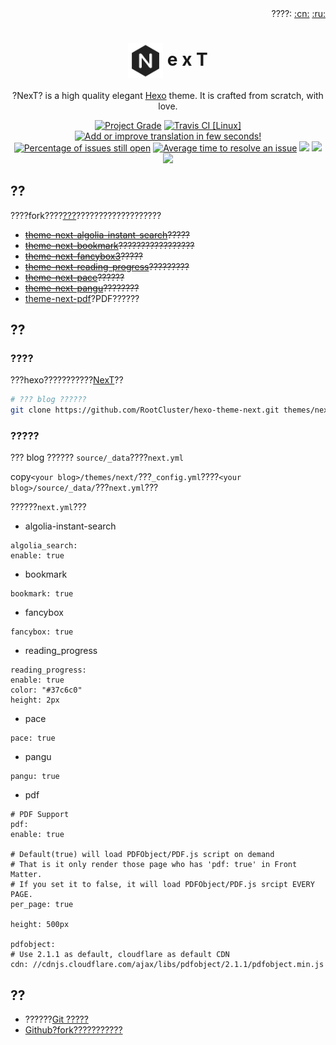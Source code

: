 <div align="right">????:  
<a title="Chinese" href="docs/zh-CN/README.md">:cn:</a>
<a title="Russian" href="docs/ru/README.md">:ru:</a></div>

# <div align="center"><a title="Go to homepage" href="https://theme-next.org"><img align="center" width="56" height="56" src="https://raw.githubusercontent.com/theme-next/hexo-theme-next/master/source/images/logo.svg?sanitize=true"></a> e x T</div>

<p align="center">?NexT? is a high quality elegant <a href="http://hexo.io">Hexo</a> theme. It is crafted from scratch, with love.</p>

<p align="center">
<a href="https://www.codacy.com/app/theme-next/hexo-theme-next?utm_source=github.com&amp;utm_medium=referral&amp;utm_content=theme-next/hexo-theme-next&amp;utm_campaign=Badge_Grade"><img src="https://api.codacy.com/project/badge/Grade/72f7fe7609c2438a92069f448e5a341a" title="Project Grade"></a>
<a href="https://travis-ci.org/theme-next/hexo-theme-next?branch=master"><img src="https://travis-ci.org/theme-next/hexo-theme-next.svg?branch=master" title="Travis CI [Linux]"></a>
<a href="https://crwd.in/theme-next"><img src="https://d322cqt584bo4o.cloudfront.net/theme-next/localized.svg" title="Add or improve translation in few seconds!"></a>
<a href="https://github.com/theme-next/hexo-theme-next/issues"><img src="http://isitmaintained.com/badge/open/theme-next/hexo-theme-next.svg" title="Percentage of issues still open"></a>
<a href="https://github.com/theme-next/hexo-theme-next/issues"><img src="http://isitmaintained.com/badge/resolution/theme-next/hexo-theme-next.svg" title="Average time to resolve an issue"></a>
<a href="https://github.com/theme-next/hexo-theme-next/releases"><img src="https://badge.fury.io/gh/theme-next%2Fhexo-theme-next.svg"></a>
<a href="http://hexo.io"><img src="https://img.shields.io/badge/hexo-%3E%3D%203.5.0-blue.svg"></a>
<a href="https://github.com/theme-next/hexo-theme-next/blob/master/LICENSE.md"><img src="https://img.shields.io/badge/license-%20AGPL-blue.svg"></a>
</p>

## ??
????fork????[???](https://github.com/theme-next/hexo-theme-next)???????????????????
* ~~[theme-next-algolia-instant-search](https://github.com/theme-next/theme-next-algolia-instant-search)?????~~
* ~~[theme-next-bookmark](https://github.com/theme-next/theme-next-bookmark)?????????????????~~
* ~~[theme-next-fancybox3](https://github.com/theme-next/theme-next-fancybox3)?????~~
* ~~[theme-next-reading-progress](https://github.com/theme-next/theme-next-reading-progress)?????????~~
* ~~[theme-next-pace](https://github.com/theme-next/theme-next-pace)??????~~
* ~~[theme-next-pangu](https://github.com/theme-next/theme-next-pangu)????????~~
* [theme-next-pdf](https://github.com/theme-next/theme-next-pdf)?PDF??????

## ??

### ????
???hexo???????????[NexT](https://github.com/RootCluster/hexo-theme-next)??
```bash
# ??? blog ??????
git clone https://github.com/RootCluster/hexo-theme-next.git themes/next
```

### ?????
??? blog ?????? `source/_data`????`next.yml`

copy`<your blog>/themes/next/`???`_config.yml`????`<your blog>/source/_data/`???`next.yml`???

??????`next.yml`???
* algolia-instant-search
```
algolia_search:
enable: true
```
* bookmark
```
bookmark: true
```
* fancybox
```
fancybox: true
```
* reading_progress
```
reading_progress:
enable: true
color: "#37c6c0"
height: 2px
```
* pace
```
pace: true
```
* pangu
```
pangu: true
```
* pdf
```
# PDF Support
pdf:
enable: true

# Default(true) will load PDFObject/PDF.js script on demand
# That is it only render those page who has 'pdf: true' in Front Matter.
# If you set it to false, it will load PDFObject/PDF.js srcipt EVERY PAGE.
per_page: true

height: 500px

pdfobject:
# Use 2.1.1 as default, cloudflare as default CDN
cdn: //cdnjs.cloudflare.com/ajax/libs/pdfobject/2.1.1/pdfobject.min.js
```

## ??
* ??????[Git ?????](https://incoder.org/2018/05/17/git-sub/#git-subtree-%E5%B8%B8%E7%94%A8%E6%93%8D%E4%BD%9C-%E9%87%8D%E7%82%B9)
* [Github?fork???????????](https://segmentfault.com/a/1190000008401427)